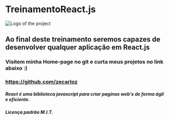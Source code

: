 # TreinamentoReact.js

![Logo of the project](https://encrypted-tbn0.gstatic.com/images?q=tbn:ANd9GcREyxcLAeAtwYwSEHpStHg5_MragTTHkvH3Bg&usqp=CAU)

## Ao final deste treinamento seremos capazes de desenvolver qualquer aplicação em React.js

### Visitem minha Home-page no git e curta meus projetos no link abaixo :)
### https://github.com/zecarloz
##### React é uma biblioteca javascript para criar paginas web's de forma ágil e eficiente.
##### Licença padrão M.I.T.

